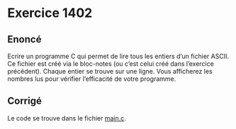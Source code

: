 # Exercice 1402

## Enoncé

Ecrire un programme C qui permet de lire tous les entiers d’un fichier ASCII. Ce fichier est créé via le bloc-notes (ou c’est celui créé dans l’exercice précédent). Chaque entier se trouve sur une ligne. Vous afficherez les nombres lus pour vérifier l’efficacité de votre programme.

## Corrigé

Le code se trouve dans le fichier [main.c](../code/main.c).